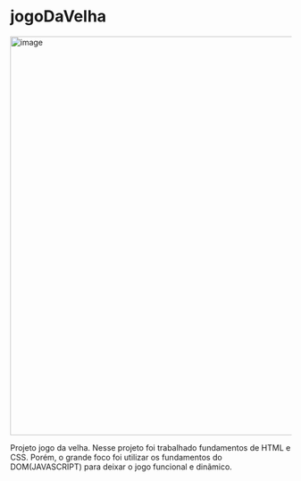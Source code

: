 # jogoDaVelha

<img width="715" alt="image" src="https://user-images.githubusercontent.com/100027700/179335846-ca09cf2e-a609-403f-ab90-5c7505d5e15a.png">

Projeto jogo da velha. Nesse projeto foi trabalhado fundamentos de HTML e CSS. Porém, o grande foco foi utilizar os fundamentos do DOM(JAVASCRIPT) para deixar o jogo funcional e dinãmico.
